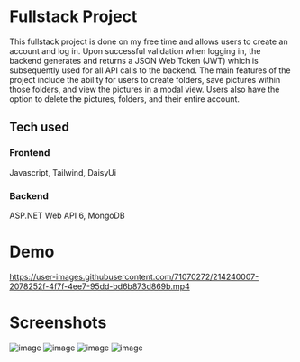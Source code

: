 # Fullstack Project
This fullstack project is done on my free time and allows users to create an account and log in. Upon successful validation when logging in, the backend generates and returns a JSON Web Token (JWT) which is subsequently used for all API calls to the backend. The main features of the project include the ability for users to create folders, save pictures within those folders, and view the pictures in a modal view. Users also have the option to delete the pictures, folders, and their entire account.

## Tech used
### Frontend
Javascript,
Tailwind,
DaisyUi

### Backend
ASP.NET Web API 6,
MongoDB

# Demo
https://user-images.githubusercontent.com/71070272/214240007-2078252f-4f7f-4ee7-95dd-bd6b873d869b.mp4

# Screenshots
![image](https://user-images.githubusercontent.com/71070272/214022956-de2b78c0-7ffc-4342-9381-90dee3d44d0e.png)
![image](https://user-images.githubusercontent.com/71070272/214022695-317e86ad-3b8c-43af-9d07-32bbc6c10bb8.png)
![image](https://user-images.githubusercontent.com/71070272/214025917-de2d08c2-2feb-4f90-ab5c-8440de563f1f.png)
![image](https://user-images.githubusercontent.com/71070272/214026959-457dc08d-7cda-494f-a5b8-6584afb8e5cc.png)
